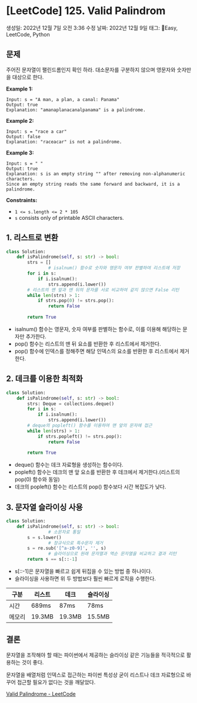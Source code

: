 # [LeetCode] 125. Valid Palindrom

생성일: 2022년 12월 7일 오전 3:36
수정 날짜: 2022년 12월 9일
태그: Easy, LeetCode, Python

## 문제

주어진 문자열이 팰린드롬인지 확인 하라. 대소문자를 구분하지 않으며 영문자와 숫자만을 대상으로 한다.

**Example 1:**

```
Input: s = "A man, a plan, a canal: Panama"
Output: true
Explanation: "amanaplanacanalpanama" is a palindrome.

```

**Example 2:**

```
Input: s = "race a car"
Output: false
Explanation: "raceacar" is not a palindrome.

```

**Example 3:**

```
Input: s = " "
Output: true
Explanation: s is an empty string "" after removing non-alphanumeric characters.
Since an empty string reads the same forward and backward, it is a palindrome.

```

**Constraints:**

- `1 <= s.length <= 2 * 105`
- `s` consists only of printable ASCII characters.

## 1. 리스트로 변환

```python
class Solution:
    def isPalindrome(self, s: str) -> bool:
        strs = []
				# isalnum() 함수로 숫자와 영문자 여부 판별하여 리스트에 저장
        for i in s:
            if i.isalnum():
                strs.append(i.lower())
        # 리스트의 맨 앞과 맨 뒤의 문자를 서로 비교하여 같지 않으면 False 리턴
        while len(strs) > 1:
            if strs.pop(0) != strs.pop():
                return False
        
        return True
```

- isalnum() 함수는 영문자, 숫자 여부를 판별하는 함수로, 이를 이용해 해당하는 문자만 추가한다.
- pop() 함수는 리스트의 맨 뒤 요소를 반환한 후 리스트에서 제거한다.
- pop() 함수에 인덱스를 정해주면 해당 인덱스의 요소를 반환한 후 리스트에서 제거한다.

## 2. 데크를 이용한 최적화

```python
class Solution:
    def isPalindrome(self, s: str) -> bool:
        strs: Deque = collections.deque()
        for i in s:
            if i.isalnum():
                strs.append(i.lower())
        # deque의 popleft() 함수를 이용하여 맨 앞의 문자에 접근
        while len(strs) > 1:
            if strs.popleft() != strs.pop():
                return False
        
        return True
```

- deque() 함수는 데크 자료형을 생성하는 함수이다.
- popleft() 함수는 데크의 맨 앞 요소를 반환한 후 데크에서 제거한다.(리스트의 pop(0) 함수와 동일)
- 데크의 popleft() 함수는 리스트의 pop() 함수보다 시간 복잡도가 낮다.

## 3. 문자열 슬라이싱 사용

```python
class Solution:
    def isPalindrome(self, s: str) -> bool:
				# 소문자로 통일
        s = s.lower()
				# 정규식으로 특수문자 제거
        s = re.sub('[^a-z0-9]', '', s)
				# 슬라이싱으로 원래 문자열과 역순 문자열을 비교하고 결과 리턴
        return s == s[::-1]
```

- s[::-1]은 문자열을 빠르고 쉽게 뒤집을 수 있는 방법 중 하나이다.
- 슬라이싱을 사용하면 위 두 방법보다 훨씬 빠르게 로직을 수행한다.

| 구분 | 리스트 | 데크 | 슬라이싱 |
| --- | --- | --- | --- |
| 시간 | 689ms | 87ms | 78ms |
| 메모리 | 19.3MB | 19.3MB | 15.5MB |

## 결론

문자열을 조작해야 할 때는 파이썬에서 제공하는 슬라이싱 같은 기능들을 적극적으로 활용하는 것이 좋다.

문자열을 배열처럼 인덱스로 접근하는 파이썬 특성상 굳이 리스트나 데크 자료형으로 바꾸어 접근할 필요가 없다는 것을 깨달았다.

[Valid Palindrome - LeetCode](https://leetcode.com/problems/valid-palindrome/description/)